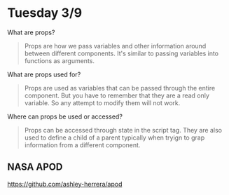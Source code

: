 # Tuesday 3/9
What are props?
>Props are how we pass variables and other information around between different components. It's similar to passing variables into functions as arguments.

What are props used for?
>Props are used as variables that can be passed through the entire component. But you have to remember that they are a read only variable. So any attempt to modify them will not work.

Where can props be used or accessed?
>Props can be accessed through state in the script tag. They are also used to define a child of a parent typically when tryign to grap information from a different component.

## NASA APOD
https://github.com/ashley-herrera/apod